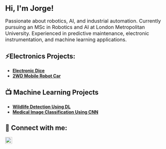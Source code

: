 <h1 style="font-size: 24px;">Hi, I'm Jorge!</h1>
<p style="font-size: 16px;">
    Passionate about robotics, AI, and industrial automation. 
    Currently pursuing an MSc in Robotics and AI at London Metropolitan University. 
    Experienced in predictive maintenance, electronic instrumentation, and machine learning applications.
</p>

<h2>⚡Electronics Projects:</h2>

- <b>[Electronic Dice](https://github.com/Jvinuelapz/Electronic-Dice)</b>
- <b>[2WD Mobile Robot Car](https://github.com/Jvinuelapz/Electronic-Dice)</b>

<h2>📺 Machine Learning Projects </h2>

- <b>[Wildlife Detection Using DL](https://github.com/Jvinuelapz/Wildlife_Detection_DL)</b>
- <b>[Medical Image Classification Using CNN](https://github.com/Jvinuelapz/Chest_XRay_Classification_CNN)</b>

<h2> 💬 Connect with me:</h2>

[<img align="left" alt="JoshMadakor | LinkedIn" width="22px" src="https://cdn.jsdelivr.net/npm/simple-icons@v3/icons/linkedin.svg" />][linkedin]

[linkedin]: https://linkedin.com/in/jvinuelap

<!--
**joshmadakor1/joshmadakor1** is a ✨ _special_ ✨ repository because its `README.md` (this file) appears on your GitHub profile.

Here are some ideas to get you started:

- 🔭 I’m currently working on ...
- 🌱 I’m currently learning ...
- 👯 I’m looking to collaborate on ...
- 🤔 I’m looking for help with ...
- 💬 Ask me about ...
- 📫 How to reach me: ...
- 😄 Pronouns: ...
- ⚡ Fun fact: ...
-->
